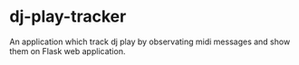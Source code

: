 # dj-play-tracker

An application which track dj play by observating midi messages and show them on Flask web application.
